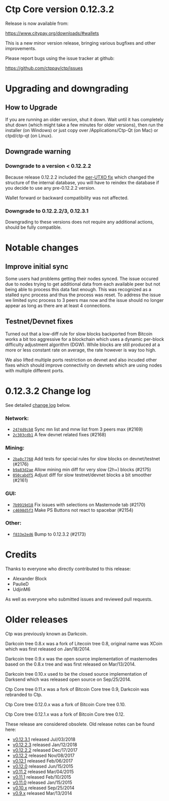 Ctp Core version 0.12.3.2
==========================

Release is now available from:

  <https://www.citypay.org/downloads/#wallets>

This is a new minor version release, bringing various bugfixes and other
improvements.

Please report bugs using the issue tracker at github:

  <https://github.com/ctppay/ctp/issues>


Upgrading and downgrading
=========================

How to Upgrade
--------------

If you are running an older version, shut it down. Wait until it has completely
shut down (which might take a few minutes for older versions), then run the
installer (on Windows) or just copy over /Applications/Ctp-Qt (on Mac) or
ctpd/ctp-qt (on Linux).

Downgrade warning
-----------------

### Downgrade to a version < 0.12.2.2

Because release 0.12.2.2 included the [per-UTXO fix](release-notes/ctp/release-notes-0.12.2.2.md#per-utxo-fix)
which changed the structure of the internal database, you will have to reindex
the database if you decide to use any pre-0.12.2.2 version.

Wallet forward or backward compatibility was not affected.

### Downgrade to 0.12.2.2/3, 0.12.3.1

Downgrading to these versions does not require any additional actions, should be
fully compatible.


Notable changes
===============

Improve initial sync
--------------------

Some users had problems getting their nodes synced. The issue occured due to nodes trying to
get additional data from each available peer but not being able to process this data fast enough.
This was recognized as a stalled sync process and thus the process was reset. To address the issue
we limited sync process to 3 peers max now and the issue should no longer appear as long as there
are at least 4 connections.

Testnet/Devnet fixes
--------------------

Turned out that a low-diff rule for slow blocks backported from Bitcoin works a bit too aggressive for
a blockchain which uses a dynamic per-block difficulty adjustment algorithm (DGW). While blocks are still
produced at a more or less constant rate on average, the rate however is way too high.

We also lifted multiple ports restriction on devnet and also incuded other fixes which should improve
connectivity on devnets which are using nodes with multiple different ports.


0.12.3.2 Change log
===================

See detailed [change log](https://github.com/ctppay/ctp/compare/v0.12.3.1...ctppay:v0.12.3.2) below.

### Network:
- [`2474d9cb8`](https://github.com/ctppay/ctp/commit/2474d9cb8) Sync mn list and mnw list from 3 peers max (#2169)
- [`2c303cdb1`](https://github.com/ctppay/ctp/commit/2c303cdb1) A few devnet related fixes (#2168)

### Mining:
- [`2ba0c7760`](https://github.com/ctppay/ctp/commit/2ba0c7760) Add tests for special rules for slow blocks on devnet/testnet (#2176)
- [`b9a83d2ae`](https://github.com/ctppay/ctp/commit/b9a83d2ae) Allow mining min diff for very slow (2h+) blocks (#2175)
- [`050cabdf5`](https://github.com/ctppay/ctp/commit/050cabdf5) Adjust diff for slow testnet/devnet blocks a bit smoother (#2161)

### GUI:
- [`7b9919d18`](https://github.com/ctppay/ctp/commit/7b9919d18) Fix issues with selections on Masternode tab (#2170)
- [`c4698d5f3`](https://github.com/ctppay/ctp/commit/c4698d5f3) Make PS Buttons not react to spacebar (#2154)

### Other:
- [`f833e2ed6`](https://github.com/ctppay/ctp/commit/f833e2ed6) Bump to 0.12.3.2 (#2173)


Credits
=======

Thanks to everyone who directly contributed to this release:

- Alexander Block
- PaulieD
- UdjinM6

As well as everyone who submitted issues and reviewed pull requests.


Older releases
==============

Ctp was previously known as Darkcoin.

Darkcoin tree 0.8.x was a fork of Litecoin tree 0.8, original name was XCoin
which was first released on Jan/18/2014.

Darkcoin tree 0.9.x was the open source implementation of masternodes based on
the 0.8.x tree and was first released on Mar/13/2014.

Darkcoin tree 0.10.x used to be the closed source implementation of Darksend
which was released open source on Sep/25/2014.

Ctp Core tree 0.11.x was a fork of Bitcoin Core tree 0.9,
Darkcoin was rebranded to Ctp.

Ctp Core tree 0.12.0.x was a fork of Bitcoin Core tree 0.10.

Ctp Core tree 0.12.1.x was a fork of Bitcoin Core tree 0.12.

These release are considered obsolete. Old release notes can be found here:

- [v0.12.3.1](https://github.com/ctppay/ctp/blob/master/doc/release-notes/ctp/release-notes-0.12.3.1.md) released Jul/03/2018
- [v0.12.2.3](https://github.com/ctppay/ctp/blob/master/doc/release-notes/ctp/release-notes-0.12.2.3.md) released Jan/12/2018
- [v0.12.2.2](https://github.com/ctppay/ctp/blob/master/doc/release-notes/ctp/release-notes-0.12.2.2.md) released Dec/17/2017
- [v0.12.2](https://github.com/ctppay/ctp/blob/master/doc/release-notes/ctp/release-notes-0.12.2.md) released Nov/08/2017
- [v0.12.1](https://github.com/ctppay/ctp/blob/master/doc/release-notes/ctp/release-notes-0.12.1.md) released Feb/06/2017
- [v0.12.0](https://github.com/ctppay/ctp/blob/master/doc/release-notes/ctp/release-notes-0.12.0.md) released Jun/15/2015
- [v0.11.2](https://github.com/ctppay/ctp/blob/master/doc/release-notes/ctp/release-notes-0.11.2.md) released Mar/04/2015
- [v0.11.1](https://github.com/ctppay/ctp/blob/master/doc/release-notes/ctp/release-notes-0.11.1.md) released Feb/10/2015
- [v0.11.0](https://github.com/ctppay/ctp/blob/master/doc/release-notes/ctp/release-notes-0.11.0.md) released Jan/15/2015
- [v0.10.x](https://github.com/ctppay/ctp/blob/master/doc/release-notes/ctp/release-notes-0.10.0.md) released Sep/25/2014
- [v0.9.x](https://github.com/ctppay/ctp/blob/master/doc/release-notes/ctp/release-notes-0.9.0.md) released Mar/13/2014

